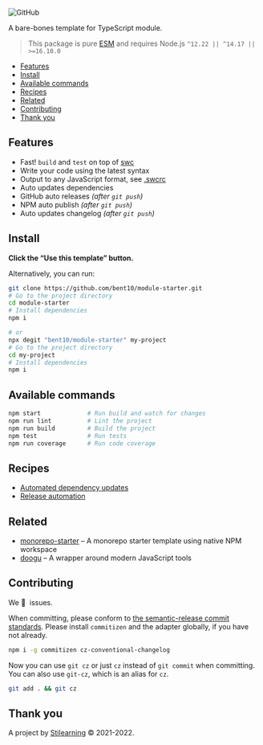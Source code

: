 <!-- Make sure you overwrite all the contents of this readme file with yours on your real project! -->

<!-- [![GitHub Workflow Status](https://img.shields.io/github/workflow/status/bent10/module-starter/Release?style=flat-square)](https://github.com/bent10/module-starter/actions/workflows/release.yml) -->

![GitHub](https://img.shields.io/github/license/bent10/module-starter)

A bare-bones template for TypeScript module.

> This package is pure [ESM](https://gist.github.com/sindresorhus/a39789f98801d908bbc7ff3ecc99d99c) and requires Node.js `^12.22 || ^14.17 || >=16.10.0`

- [Features](#features)
- [Install](#install)
- [Available commands](#available-commands)
- [Recipes](#recipes)
- [Related](#related)
- [Contributing](#contributing)
- [Thank you](#thank-you)

## Features

- Fast! `build` and `test` on top of [swc](https://swc.rs/)
- Write your code using the latest syntax
- Output to any JavaScript format, see [.swcrc](https://swc.rs/docs/configuration/swcrc)
- Auto updates dependencies
- GitHub auto releases _(after `git push`)_
- NPM auto publish _(after `git push`)_
- Auto updates changelog _(after `git push`)_

## Install

**Click the “Use this template” button.**

Alternatively, you can run:

```bash
git clone https://github.com/bent10/module-starter.git
# Go to the project directory
cd module-starter
# Install dependencies
npm i

# or
npx degit "bent10/module-starter" my-project
# Go to the project directory
cd my-project
# Install dependencies
npm i
```

## Available commands

```bash
npm start             # Run build and watch for changes
npm run lint          # Lint the project
npm run build         # Build the project
npm test              # Run tests
npm run coverage      # Run code coverage
```

## Recipes

- [Automated dependency updates](.github/recipes/setup-renovate.md)
- [Release automation](.github/recipes/release-automation.md)

## Related

- [monorepo-starter](https://github.com/bent10/monorepo-starter) – A monorepo starter template using native NPM workspace
- [doogu](https://github.com/bent10/doogu) – A wrapper around modern JavaScript tools

###

## Contributing

We 💛&nbsp; issues.

When committing, please conform to [the semantic-release commit standards](https://www.conventionalcommits.org/). Please install `commitizen` and the adapter globally, if you have not already.

```bash
npm i -g commitizen cz-conventional-changelog
```

Now you can use `git cz` or just `cz` instead of `git commit` when committing. You can also use `git-cz`, which is an alias for `cz`.

```bash
git add . && git cz
```

## Thank you

A project by [Stilearning](https://stilearning.com) &copy; 2021-2022.
